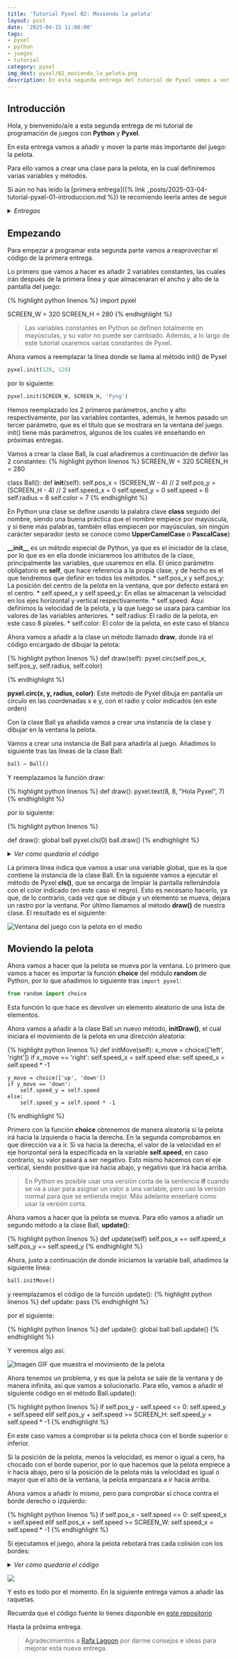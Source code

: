 ```yaml
---
title: 'Tutorial Pyxel 02: Moviendo la pelota'
layout: post
date: '2025-04-15 11:00:00'
tags:
- pyxel
- python
- juegos
- tutorial
category: pyxel
img_dest: pyxel/02_moviendo_la_pelota.png
description: En esta segunda entrega del tutorial de Pyxel vamos a ver como añadir y mover la pelota
---
```

## Introducción

Hola, y bienvenido/a/e a esta segunda entrega de mi tutorial de programación de juegos con **Python** y **Pyxel**.

En esta entrega vamos a añadir y mover la parte más importante del juego: la pelota.

Para ello vamos a crear una clase para la pelota, en la cual definiremos varias variables y métodos.

Si aún no has leído la [primera entrega]({% link _posts/2025-03-04-tutorial-pyxel-01-introduccion.md %}) te recomiendo leerla antes de seguir

<details>
    <summary><em>Entregas</em></summary>
    <ul>
        <li>
            <a href="{% link _posts/2025-03-04-tutorial-pyxel-01-introduccion.md %}">01 - Introducción</a>
        </li>
        <li>
            02 - Moviendo la pelota
        </li>
        <li>
            <a href="{% link _posts/2025-04-24-tutorial-pyxel-03-las-raquetas.md %}">03 - Añadiendo las palas</a>
        </li>
        <li>
            <a href="{% link _posts/2025-05-20-tutorial-pyxel-04-añadiendo-rival-y-colisiones.md %}">04 - Añadiendo rival y colisiones</a>
        </li>
        <li>
            <a href="{% link _posts/2025-06-10-tutorial-pyxel-05-puntuaciones-reseteo.md %}">05 - Puntuación y reseteo</a>
        </li>
        <li>
            <a href="{% link _posts/2025-07-15-tutorial-pyxel-06-retoques-finales.md %}">06 - Retoques finales (1ª parte)</a>
        </li>
    </ul>
</details>

## Empezando

Para empezar a programar esta segunda parte vamos a reaprovechar el código de la primera entrega.

Lo primero que vamos a hacer es añadir 2 variables constantes, las cuales irán después de la primera línea y que almacenaran el ancho y alto de la pantalla del juego:

{% highlight python linenos %}
import pyxel


SCREEN_W = 320
SCREEN_H = 280
{% endhighlight %}

> Las variables constantes en Python se definen totalmente en mayúsculas, y su valor no puede ser cambiado. Además, a lo largo de este tutorial usaremos varias constantes de Pyxel.

Ahora vamos a reemplazar la línea donde se llama al método init() de Pyxel

```python
pyxel.init(128, 128)
```

por lo siguiente:


```python
pyxel.init(SCREEN_W, SCREEN_H, 'Pyng')
```

Hemos reemplazado los 2 primeros parámetros, ancho y alto respectivamente, por las variables contantes, además, le hemos pasado un tercer parámetro, que es el título que se mostrara en la ventana del juego. init() tiene más parámetros, algunos de los cuales iré enseñando en próximas entregas.

Vamos a crear la clase Ball, la cual añadiremos a continuación de definir las 2 constantes:
{% highlight python linenos %}
SCREEN_W = 320
SCREEN_H = 280

class Ball():
    def __init__(self):
        self.pos_x = (SCREEN_W - 4) // 2
        self.pos_y = (SCREEN_H - 4) // 2
        self.speed_x = 0
        self.speed_y = 0
        self.speed = 6
        self.radius = 8
        self.color = 7
{% endhighlight %}

En Python una clase se define usando la palabra clave **class** seguido del nombre, siendo una buena práctica que el nombre empiece por mayúscula, y si tiene más palabras, también ellas empiecen por mayúsculas, sin ningún carácter separador (esto se conoce como **UpperCamelCase** o **PascalCase**)

**\_\_init\_\_** es un método especial de Python, ya que es el iniciador de la clase, por lo que es en ella donde iniciaremos los atributos de la clase, principalmente las variables, que usaremos en ella. El único parámetro obligatorio es **self**, que hace referencia a la propia clase, y de hecho es el que tendremos que definir en todos los métodos.
    * self.pos_x y self.pos_y: La posición del centro de la pelota en la ventana, que por defecto estará en el centro.
    * self.speed_x y self.speed_y: En ellas se almacenan la velocidad en los ejes horizontal y vertical respectivamente.
    * self.speed: Aquí definimos la velocidad de la pelota, y la que luego se usara para cambiar los valores de las variables anteriores.
    * self.radius: El radio de la pelota, en este caso 8 píxeles.
    * self.color: El color de la pelota, en este caso el blanco

Ahora vamos a añadir a la clase un método llamado **draw**, donde irá el código encargado de dibujar la pelota:

{% highlight python linenos %}
def draw(self):
    pyxel.circ(self.pos_x, self.pos_y, self.radius, self.color)

{% endhighlight %}

**pyxel.circ(x, y, radius, color)**: Este método de Pyxel dibuja en pantalla un círculo en las coordenadas x e y, con el radio y color indicados (en este orden)

Con la clase Ball ya añadida vamos a crear una instancia de la clase y dibujar en la ventana la pelota.

Vamos a crear una instancia de Ball para añadirla al juego. Añadimos lo siguiente tras las líneas de la clase Ball:

```python
ball = Ball()
```

Y reemplazamos la función draw:

{% highlight python linenos %}
def draw():
    pyxel.text(8, 8, "Hola Pyxel", 7)
{% endhighlight %}

por lo siguiente:

{% highlight python linenos %}

def draw():
    global ball
    pyxel.cls(0)
    ball.draw()
{% endhighlight %}

<details>
    <summary><em>Ver cómo quedaría el código</em></summary>
    {% highlight python linenos %}

import pyxel
from random import choice


SCREEN_W = 320
SCREEN_H = 240


class Ball():
    def __init__(self):
        self.pos_x = (SCREEN_W - 2) // 2
        self.pos_y = (SCREEN_H - 2) // 2
        self.speed_x = 0
        self.speed_y = 0
        self.speed = 4
        self.radius = 4
        self.color = 7

    def draw(self):
        pyxel.circ(self.pos_x, self.pos_y, self.radius, self.color)


ball = Ball()


def draw():
    global ball
    pyxel.cls(0)
    ball.draw()

def update():
    pass

pyxel.init(SCREEN_W, SCREEN_H, 'Pyng')

pyxel.run(update, draw)

{% endhighlight %}
</details>

La primera línea índica que vamos a usar una variable global, que es la que contiene la instancia de la clase Ball. En la siguiente vamos a ejecutar el método de Pyxel **cls()**, que se encarga de limpiar la pantalla rellenándola con el color indicado (en este caso el negro). Esto es necesario hacerlo, ya que, de lo contrario, cada vez que se dibuje y un elemento se mueva, dejara un rastro por la ventana. Por último llamamos al método **draw()** de nuestra clase. El resultado es el siguiente:


![Ventana del juego con la pelota en el medio](/img/tuto_pyxel/02_2_bola.png)

## Moviendo la pelota

Ahora vamos a hacer que la pelota se mueva por la ventana. Lo primero que vamos a hacer es importar la función **choice** del módulo **random** de Python, por lo que añadimos lo siguiente tras `import pyxel`:

```python
from random import choice
```

Esta función lo que hace es devolver un elemento aleatorio de una lista de elementos.

Ahora vamos a añadir a la clase Ball un nuevo método, **initDraw()**, el cual iniciara el movimiento de la pelota en una dirección aleatoria:

{% highlight python linenos %}
def initMove(self):
    x_move = choice(['left', 'right'])
    if x_move == 'right':
        self.speed_x = self.speed
    else:
        self.speed_x = self.speed * -1

    y_move = choice(['up', 'down'])
    if y_move == 'down':
        self.speed_y = self.speed
    else:
        self.speed_y = self.speed * -1
{% endhighlight %}

Primero con la función **choice** obtenemos de manera aleatoria si la pelota irá hacia la izquierda o hacia la derecha. En la segunda comprobamos en que dirección va a ir. Si va hacia la derecha, el valor de la velocidad en el eje horizontal será la especificada en la variable **self.speed**, en caso contrario, su valor pasará a ser negativo. Esto mismo hacemos con el eje vertical, siendo positivo que irá hacia abajo, y negativo que irá hacia arriba.

> En Python es posible usar una versión corta de la sentencia **if** cuando se va a usar para asignar un valor a una variable, pero uso la versión normal para que se entienda mejor. Más adelante enseñaré como usar la versión corta.

Ahora vamos a hacer que la pelota se mueva. Para ello vamos a añadir un segundo método a la clase Ball, **update()**:

{% highlight python linenos %}
def update(self)
    self.pos_x += self.speed_x
    self.pos_y += self.speed_y
{% endhighlight %}


Ahora, justo a continuación de donde iniciamos la variable ball, añadimos la siguiente línea:

```python
ball.initMove()
```

y reemplazamos el código de la función update():
{% highlight python linenos %}
def update:
    pass
{% endhighlight %}

por el siguiente:

{% highlight python linenos %}
def update():
    global ball
    ball.update()
{% endhighlight %}

Y veremos algo así:

![Imagen GIF que muestra el movimiento de la pelota](/img/tuto_pyxel/02_3_mover_pelota.gif)

Ahora tenemos un problema, y es que la pelota se sale de la ventana y de manera infinita, así que vamos a solucionarlo. Para ello, vamos a añadir el siguiente código en el método Ball.update():

{% highlight python linenos %}
if self.pos_y - self.speed <= 0:
    self.speed_y = self.speed
elif self.pos_y + self.speed >= SCREEN_H:
    self.speed_y = self.speed * -1
{% endhighlight %}

En este caso vamos a comprobar si la pelota choca con el borde superior o inferior.

Sí la posición de la pelota, menos la velocidad, es menor o igual a cero, ha chocado con el borde superior, por lo que hacemos que la pelota empiece a ir hacia abajo, pero si la posición de la pelota más la velocidad es igual o mayor que el alto de la ventana, la pelota empanzara a ir hacia arriba.

Ahora vamos a añadir lo mismo, pero para comprobar si choca contra el borde derecho o izquierdo:

{% highlight python linenos %}
if self.pos_x - self.speed <= 0:
    self.speed_x = self.speed
elif self.pos_x + self.speed >= SCREEN_W:
    self.speed_x = self.speed * -1
{% endhighlight %}

Si ejecutamos el juego, ahora la pelota rebotará tras cada colisión con los bordes:

<details>
    <summary><em>Ver cómo quedaría el código</em></summary>
    {% highlight python linenos %}

import pyxel
from random import choice


SCREEN_W = 320
SCREEN_H = 240


class Ball():
    def __init__(self):
        self.pos_x = (SCREEN_W - 2) // 2
        self.pos_y = (SCREEN_H - 2) // 2
        self.speed_x = 0
        self.speed_y = 0
        self.speed = 4
        self.radius = 4
        self.color = 7

    def initMove(self):
        # Inicia el movimiento de la pelota en una dirección aleatoria
        x_move = choice(['left', 'right'])
        if x_move == 'right':
            self.speed_x = self.speed
        else:
            self.speed_x = self.speed * -1

        y_move = choice(['up', 'down'])
        if y_move == 'down':
            self.speed_y = self.speed
        else:
            self.speed_y = self.speed * -1

    def draw(self):
        pyxel.circ(self.pos_x, self.pos_y, self.radius, self.color)

    def update(self):
        # Comprobamos si la bola choca contra la parte superior o inferior de la pantalla
        if self.pos_y - self.speed <= 0:
            self.speed_y = self.speed
        elif self.pos_y + self.speed >= SCREEN_H:
            self.speed_y = self.speed * -1

        # Y aquí si choca contra la parte izquierda y derecha
        if self.pos_x - self.speed <= 0:
            self.speed_x = self.speed
        elif self.pos_x + self.speed >= SCREEN_W:
            self.speed_x = self.speed * -1

        # Y finalmente movemos la bola
        self.pos_x += self.speed_x
        self.pos_y += self.speed_y


ball = Ball()
ball.initMove()

def draw():
    global ball
    pyxel.cls(0)
    ball.draw()

def update():
    global ball
    ball.update()

pyxel.init(SCREEN_W, SCREEN_H, 'Pyng')

pyxel.run(update, draw)

{% endhighlight %}
</details>

![](/img/tuto_pyxel/02_4_pelota_revotando.gif)

Y esto es todo por el momento. En la siguiente entrega vamos a añadir las raquetas.

Recuerda que el código fuente lo tienes disponible en [este repositorio](https://codeberg.org/son_link/tutorial_pyxel)

Hasta la próxima entrega.

> Agradecimientos a [Rafa Lagoon](https://mastodon.gamedev.place/@rafalagoon) por darme consejos e ideas para mejorar esta nueva entrega.